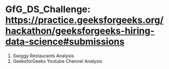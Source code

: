 # GfG_DS_Challenge: https://practice.geeksforgeeks.org/hackathon/geeksforgeeks-hiring-data-science#submissions

1. Swiggy Restaurants Analysis
2. GeeksforGeeks Youtube Channel Analysis
